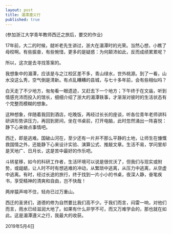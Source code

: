 ```yaml
---
layout: post
title: 湄潭遵义行
published: true
---
```


(参加浙江大学青年教师西迁之旅后，要交的作业)

17年前，大二的时候，就听老先生讲过，浙大在湄潭时的光荣。当然心想，小瞧了母校啊。有些振奋，有些惋惜，更多的是疑惑：为何颠沛如此，反而成绩累累呢？

所以，这次是去寻找答案的。

我想象中的湄潭，应该是与之江校区差不多，青山绿水，世外桃源。到了一看，山水没这么秀，空气倒是清新。有点乱糟糟的县城，与七十多年前，会有些相似吗？

白天走了不少地方，匆匆看一眼遗迹，又赶去下一个地方；下午终于在文庙，听到情感充沛而投入的馆长，细细介绍了浙大的湄潭轶事，才渐渐对彼时的生活状态有个完整而模糊的想象。

这种想象，伴随着我回到酒店，吃晚饭，再经过长长的座谈，听各位青年老师讲科研讲形势讲压力，再回到房间，坐在书桌前，打开电脑，此时忽然涌出一阵喜悦：静下心来做点事情吧。

西迁，即是逃难。国破山河在，至少还有一片并不那么平静的土地，让师生在慷慨救国情之外，还能静下心来设计实验、演算公式、推敲文章。生活不易，学问里却是天地广、日月长，这是苦中最好的作乐吧。

斗转星移，如今的科研工作者，生活环境可以说是很优沃了，但我们与现实或附势，或龃龉，让人时不时有想逃难的冲动，从繁琐中逃离，从压力中逃离，从空虚中逃离。有时，经过长途的旅行，终于找到一片小小的书桌，夜深人静，奋笔疾书，享受精神的清爽和自由，岂不快哉！

两岸猿声啼不住，轻舟已过万重山。

西迁的圣贤们，道德的修为自然要比我们高不少。于我们而言，闷雷一响，对他们而言，雨水已经滋润大地了。如果有什么非学不可，而又万难学会的，那也就在如此。这是湄潭遵义之行，我最大的收获。

2019年5月4日

